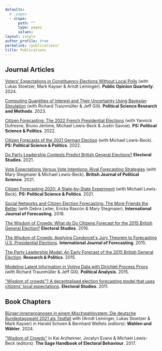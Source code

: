 ```yaml
---
defaults:
  # _pages
  - scope:
      path: ""
      type: pages
      values:
layout: single
author_profile: true
permalink: /publications/
title: Publications
---
```


## Journal Articles

[Voters' Expectations in Constituency Elections Without Local Polls](https://doi.org/10.1093/poq/nfae015) (with Lukas Stoetzer, Mark Kayser & Arndt Leininger).  **Public Opinion Quarterly**.  2024.

[Computing Quantities of Interest and Their Uncertainty Using Bayesian Simulation](https://www.cambridge.org/core/journals/political-science-research-and-methods/article/abs/computing-quantities-of-interest-and-their-uncertainty-using-bayesian-simulation/A2D03D8CC3234F82E8A6C9979973B897) (with Richard Traunmüller & Jeff Gill).
**Political Science Research and Methods**. 2023.

[Citizen Forecasting: The 2022 French Presidential Elections](https://www.cambridge.org/core/journals/ps-political-science-and-politics/article/citizen-forecasting-the-2022-french-presidential-elections/0FBB7FDC3FAF7F41A2E99C595D7753AF) (with Yannick Dufresne, Bruno Jérôme, Michael Lewis-Beck & Justin Savoie).
**PS: Political Science & Politics**. 2022.

[Citizen Forecasts of the 2021 German Election](https://www.cambridge.org/core/services/aop-cambridge-core/content/view/EDDAD6C5A36D9518A5D8D970B29A0660/S1049096521000925a.pdf/div-class-title-citizen-forecasts-of-the-2021-german-election-div.pdf) (with Michael Lewis-Beck). **PS: Political Science & Politics**. 2022.

[Do Party Leadership Contests Predict British General Elections?](https://doi.org/10.1016/j.electstud.2021.102342)  **Electoral Studies**.  2021.

[Vote Expectations Versus Vote Intentions: Rival Forecasting Strategies](https://www.cambridge.org/core/journals/british-journal-of-political-science/article/vote-expectations-versus-vote-intentions-rival-forecasting-strategies/F356B6E348524FDB1EC0B858ECEEE3C2) (with Mary Stegmaier & Michael Lewis-Beck). **British Journal of Political Science**.  2021.

[Citizen Forecasting 2020: A State-by-State Experiment](https://doi.org/10.1017/S1049096520001456) (with Michael Lewis-Beck). **PS: Political Science & Politics**.  2021.

[Social Networks and Citizen Election Forecasting: The More Friends the Better](https://www.sciencedirect.com/science/article/pii/S0169207017301371) (with Debra Leiter, Ericka Rascón & Mary Stegmaier). **International Journal of Forecasting**.  2018.

[The Wisdom of Crowds: What do Do Citizens Forecast for the 2015 British General Election?](http://dx.doi.org/10.1016/j.electstud.2015.11.018) **Electoral Studies**.  2016.

[The Wisdom of Crowds: Applying Condorcet's Jury Theorem to Forecasting U.S. Presidential Elections](https://doi.org/10.1016/j.ijforecast.2014.12.002). **International Journal of Forecasting**.  2015.

[The Party Leadership Model: An Early Forecast of the 2015 British General Election](https://doi.org/10.1177/2053168015583346). **Research & Politics**.  2015.

[Modeling Latent Information in Voting Data with Dirichlet Process Priors](https://doi.org/10.1093/pan/mpu018) (with Richard Traunmüller & Jeff Gill). **Political Analysis**.  2015.

["Wisdom of crowds"? A decentralised election forecasting model that uses citizens' local expectations](http://dx.doi.org/10.1016/j.electstud.2011.07.005). **Electoral Studies**.  2011.

## Book Chapters

[Bürger:innenprognosen in einem Mischwahlsystem: Die deutsche Bundestagswahl 2021 als Testfall](https://doi.org/10.1007/978-3-658-42694-1_15) with (Arndt Leininger, Lukas Stoetzer & Mark Kayser) in Harald Schoen & Bernhard Weßels (editors):  **Wahlen und Wähler**.  2024.

["Wisdom of Crowds"](https://www.researchgate.net/publication/308985928_Wisdom_of_Crowds) in Kai Arzheimer, Jocelyn Evans & Michael Lewis-Beck (editors): **The Sage Handbook of Electoral Behaviour**.  2017.